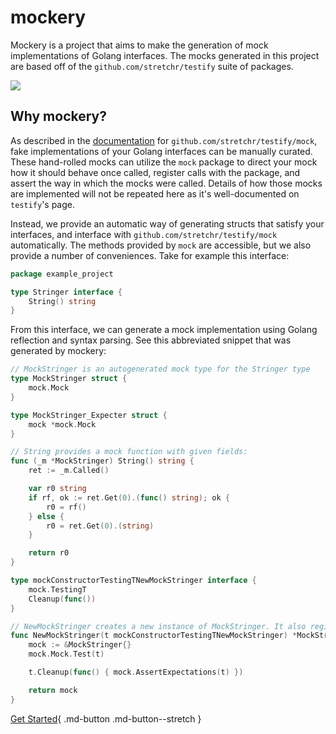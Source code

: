 mockery
========

Mockery is a project that aims to make the generation of mock implementations of Golang interfaces. The mocks generated in this project are based off of the `github.com/stretchr/testify` suite of packages.

![](https://raw.githubusercontent.com/vektra/mockery/master/docs/Peek%202020-06-28%2000-08.gif)

Why mockery?
-------------

As described in the [documentation](https://pkg.go.dev/github.com/stretchr/testify/mock) for `github.com/stretchr/testify/mock`, fake implementations of your Golang interfaces can be manually curated. These hand-rolled mocks can utilize the `mock` package to direct your mock how it should behave once called, register calls with the package, and assert the way in which the mocks were called. Details of how those mocks are implemented will not be repeated here as it's well-documented on `testify`'s page.

Instead, we provide an automatic way of generating structs that satisfy your interfaces, and interface with `github.com/stretchr/testify/mock` automatically. The methods provided by `mock` are accessible, but we also provide a number of conveniences. Take for example this interface:

```go title="string.go"
package example_project

type Stringer interface {
	String() string
}
```

From this interface, we can generate a mock implementation using Golang reflection and syntax parsing. See this abbreviated snippet that was generated by mockery:

```go title="mock_string.go"
// MockStringer is an autogenerated mock type for the Stringer type
type MockStringer struct {
	mock.Mock
}

type MockStringer_Expecter struct {
	mock *mock.Mock
}

// String provides a mock function with given fields:
func (_m *MockStringer) String() string {
	ret := _m.Called()

	var r0 string
	if rf, ok := ret.Get(0).(func() string); ok {
		r0 = rf()
	} else {
		r0 = ret.Get(0).(string)
	}

	return r0
}

type mockConstructorTestingTNewMockStringer interface {
	mock.TestingT
	Cleanup(func())
}

// NewMockStringer creates a new instance of MockStringer. It also registers a testing interface on the mock and a cleanup function to assert the mocks expectations.
func NewMockStringer(t mockConstructorTestingTNewMockStringer) *MockStringer {
	mock := &MockStringer{}
	mock.Mock.Test(t)

	t.Cleanup(func() { mock.AssertExpectations(t) })

	return mock
}
```

<span>[Get Started](/mockery/installation/){ .md-button .md-button--stretch }</span>